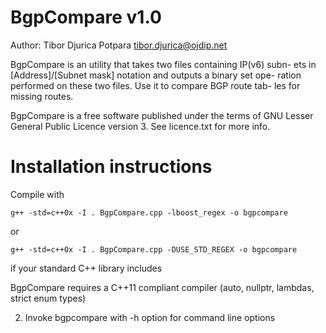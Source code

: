 BgpCompare v1.0
===============

Author: Tibor Djurica Potpara <tibor.djurica@ojdip.net>

BgpCompare is an utility that takes two files containing IP(v6) subn-
ets in [Address]/[Subnet mask] notation and outputs a binary set ope-
ration performed on these two files. Use it to compare BGP route tab-
les for missing routes.

BgpCompare is a free software published under the terms of GNU Lesser
General Public Licence version 3. See licence.txt for more info.

Installation instructions
=========================

Compile with 
   
    g++ -std=c++0x -I . BgpCompare.cpp -lboost_regex -o bgpcompare

or

    g++ -std=c++0x -I . BgpCompare.cpp -DUSE_STD_REGEX -o bgpcompare

if your standard C++ library includes <regex>

BgpCompare requires a C++11 compliant compiler (auto, nullptr, lambdas,
strict enum types)

2. Invoke bgpcompare with -h option for command line options
